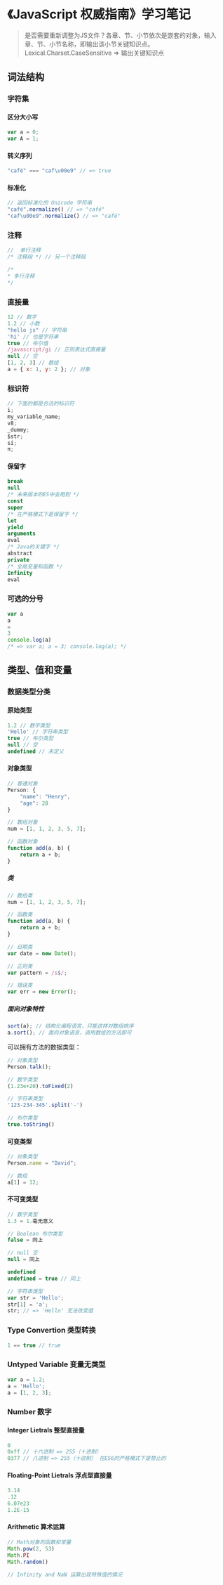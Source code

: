 # 《JavaScript 权威指南》学习笔记

> 是否需要重新调整为JS文件？各章、节、小节依次是嵌套的对象，输入章、节、小节名称，即输出该小节关键知识点。
> Lexical.Charset.CaseSensitive => 输出关键知识点

## 词法结构

### 字符集

#### 区分大小写

```js
var a = 0;
var A = 1;
```

#### 转义序列

```js
"café" === "caf\u00e9" // => true
```

#### 标准化

```js
// 返回标准化的 Unicode 字符串
"café".normalize() // => "café"
"caf\u00e9".normalize() // => "café"
```

### 注释

```js
//  单行注释
/* 注释段 */ // 另一个注释段

/*
* 多行注释
*/
```

### 直接量

```js
12 // 数字
1.2 // 小数
"hello js" // 字符串
'hi' // 也是字符串
true // 布尔值
/javascript/gi // 正则表达式直接量
null // 空
[1, 2, 3] // 数组
a = { x: 1, y: 2 }; // 对象
```

### 标识符

```js
// 下面的都是合法的标识符
i;
my_variable_name;
v8;
_dummy;
$str;
sí;
π;
```

#### 保留字

```js
break
null
/* 未来版本的ES中会用到 */
const
super
/* 在严格模式下是保留字 */
let
yield
arguments
eval
/* Java的关键字 */
abstract
private
/* 全局变量和函数 */
Infinity
eval
```

### 可选的分号

```js
var a
a
=
3
console.log(a)
/* => var a; a = 3; console.log(a); */
```

## 类型、值和变量

### 数据类型分类

#### 原始类型

```javascript
1.2 // 数字类型
'Hello' // 字符串类型
true // 布尔类型
null // 空
undefined // 未定义
```

#### 对象类型

```javascript
// 普通对象
Person: {
    "name": "Henry",
    "age": 28
}

// 数组对象
num = [1, 1, 2, 3, 5, 7];

// 函数对象
function add(a, b) {
    return a + b;
}
```

##### 类

```javascript
// 数组类
num = [1, 1, 2, 3, 5, 7];

// 函数类
function add(a, b) {
    return a + b;
}

// 日期类
var date = new Date();

// 正则类
var pattern = /s$/;

// 错误类
var err = new Error();
```

##### 面向对象特性

```js
sort(a); // 结构化编程语言，只能这样对数组排序
a.sort(); // 面向对象语言，调用数组的方法即可
```

可以拥有方法的数据类型：

```javascript
// 对象类型
Person.talk();

// 数字类型
(1.23e+20).toFixed(2)

// 字符串类型
'123-234-345'.split('-')

// 布尔类型
true.toString()
```

#### 可变类型

```javascript
// 对象类型
Person.name = "David";

// 数组
a[1] = 12;
```

#### 不可变类型

```javascript
// 数字类型
1.3 = 1.毫无意义

// Boolean 布尔类型
false = 同上

// null 空
null = 同上

undefined
undefined = true // 同上

// 字符串类型
var str = 'Hello';
str[1] = 'a';
str; // => 'Hello' 无法改变值
```

### Type Convertion 类型转换

```javascript
1 == true // true
```

### Untyped Variable 变量无类型

```javascript
var a = 1.2;
a = 'Hello';
a = [1, 2, 3];
```

### Number 数字

#### Integer Lietrals 整型直接量

```javascript
0
0xff // 十六进制 => 255（十进制）
0377 // 八进制 => 255（十进制） 在ES6的严格模式下是禁止的
```

#### Floating-Point Lietrals 浮点型直接量

```javascript
3.14
.12
6.07e23
1.2E-15
```

#### Arithmetic 算术运算

```javascript
// Math对象的函数和常量
Math.pow(2, 53)
Math.PI
Math.random()
```

```javascript
// Infinity and NaN 运算出现特殊值的情况
```
